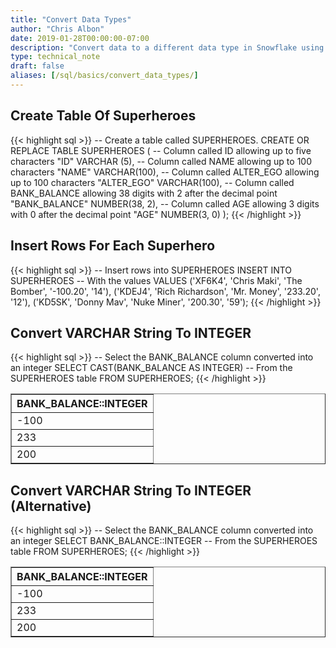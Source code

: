 ```yaml
---
title: "Convert Data Types"
author: "Chris Albon"
date: 2019-01-28T00:00:00-07:00
description: "Convert data to a different data type in Snowflake using SQL."
type: technical_note
draft: false
aliases: [/sql/basics/convert_data_types/]
---
```


## Create Table Of Superheroes

{{< highlight sql >}}
-- Create a table called SUPERHEROES.
CREATE OR REPLACE TABLE SUPERHEROES (
  -- Column called ID allowing up to five characters
  "ID" VARCHAR (5), 
  -- Column called NAME allowing up to 100 characters
  "NAME" VARCHAR(100),
  -- Column called ALTER_EGO allowing up to 100 characters
  "ALTER_EGO" VARCHAR(100),
  -- Column called BANK_BALANCE allowing 38 digits with 2 after the decimal point
  "BANK_BALANCE" NUMBER(38, 2),
  -- Column called AGE allowing 3 digits with 0 after the decimal point
  "AGE" NUMBER(3, 0)
);
{{< /highlight >}}

## Insert Rows For Each Superhero

{{< highlight sql >}}
-- Insert rows into SUPERHEROES
INSERT INTO SUPERHEROES 
    -- With the values
    VALUES
    ('XF6K4', 'Chris Maki', 'The Bomber', '-100.20', '14'),
    ('KDEJ4', 'Rich Richardson', 'Mr. Money', '233.20', '12'),
    ('KD5SK', 'Donny Mav', 'Nuke Miner', '200.30', '59');
{{< /highlight >}}

## Convert VARCHAR String To INTEGER

{{< highlight sql >}}
-- Select the BANK_BALANCE column converted into an integer
SELECT CAST(BANK_BALANCE AS INTEGER)
-- From the SUPERHEROES table
FROM SUPERHEROES;
{{< /highlight >}}
<table border=1>
    <thead>
        <tr>
            <th>BANK_BALANCE::INTEGER</th>
        </tr>
    </thead>
    <tbody>
        <tr>
            <td>-100</td>
        </tr>
        <tr>
            <td>233</td>
        </tr>
        <tr>
            <td>200</td>
        </tr>
    </tbody>
</table>

## Convert VARCHAR String To INTEGER (Alternative)

{{< highlight sql >}}
-- Select the BANK_BALANCE column converted into an integer
SELECT BANK_BALANCE::INTEGER
-- From the SUPERHEROES table
FROM SUPERHEROES;
{{< /highlight >}}
<table border=1>
    <thead>
        <tr>
            <th>BANK_BALANCE::INTEGER</th>
        </tr>
    </thead>
    <tbody>
        <tr>
            <td>-100</td>
        </tr>
        <tr>
            <td>233</td>
        </tr>
        <tr>
            <td>200</td>
        </tr>
    </tbody>
</table>